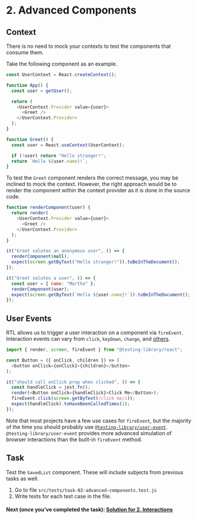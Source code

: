 # 2. Advanced Components

## Context

There is no need to mock your contexts to test the components that consume them.

Take the following component as an example.

```js
const UserContext = React.createContext();

function App() {
  const user = getUser();

  return (
    <UserContext.Provider value={user}>
      <Greet />
    </UserContext.Provider>
  );
}

function Greet() {
  const user = React.useContext(UserContext);

  if (!user) return "Hello stranger!";
  return `Hello ${user.name}!`;
}
```

To test the `Greet` component renders the correct message, you may be inclined to mock the context. However, the right approach would be to render the component within the context provider as it is done in the source code.

```js
function renderComponent(user) {
  return render(
    <UserContext.Provider value={user}>
      <Greet />
    </UserContext.Provider>
  );
}

it("Greet salutes an anonymous user", () => {
  renderComponent(null);
  expect(screen.getByText("Hello stranger!")).toBeInTheDocument();
});

it("Greet salutes a user", () => {
  const user = { name: "Martha" };
  renderComponent(user);
  expect(screen.getByText(`Hello ${user.name}!`)).toBeInTheDocument();
});
```

## User Events

RTL allows us to trigger a user interaction on a component via `fireEvent`. Interaction events can vary from `click`, `keyDown`, `change`, and [others](https://github.com/testing-library/dom-testing-library/blob/main/src/event-map.js).

```js
import { render, screen, fireEvent } from "@testing-library/react";

const Button = ({ onClick, children }) => (
  <button onClick={onClick}>{children}</button>
);

it("should call onClick prop when clicked", () => {
  const handleClick = jest.fn();
  render(<Button onClick={handleClick}>Click Me</Button>);
  fireEvent.click(screen.getByText(/click me/i));
  expect(handleClick).toHaveBeenCalledTimes(1);
});
```

Note that most projects have a few use cases for `fireEvent`, but the majority of the time you should probably use [`@testing-library/user-event`](https://testing-library.com/docs/user-event/intro). `@testing-library/user-event` provides more advanced simulation of browser interactions than the built-in `fireEvent` method.

## Task

Test the `SavedList` component. These will include subjects from previous tasks as well.

1. Go to file `src/tests/task-02-advanced-components.test.js`
2. Write tests for each test case in the file.

#### Next (once you've completed the task): [Solution for 2. Interactions](./SOLUTION.md)
